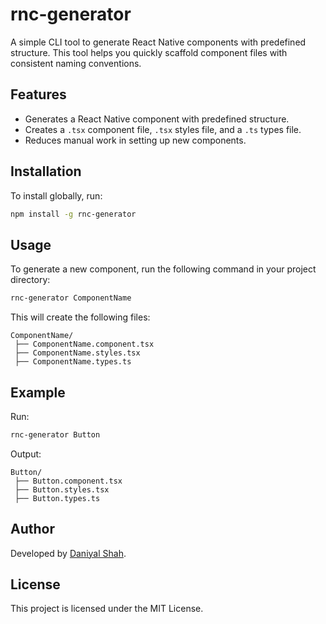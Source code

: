 # rnc-generator

A simple CLI tool to generate React Native components with predefined structure. This tool helps you quickly scaffold component files with consistent naming conventions.

## Features

- Generates a React Native component with predefined structure.
- Creates a `.tsx` component file, `.tsx` styles file, and a `.ts` types file.
- Reduces manual work in setting up new components.

## Installation

To install globally, run:

```sh
npm install -g rnc-generator
```

## Usage

To generate a new component, run the following command in your project directory:

```sh
rnc-generator ComponentName
```

This will create the following files:

```
ComponentName/
 ├── ComponentName.component.tsx
 ├── ComponentName.styles.tsx
 ├── ComponentName.types.ts
```

## Example

Run:

```sh
rnc-generator Button
```

Output:

```
Button/
 ├── Button.component.tsx
 ├── Button.styles.tsx
 ├── Button.types.ts
```

## Author

Developed by [Daniyal Shah](https://github.com/Daniyal-Shah).

## License

This project is licensed under the MIT License.
